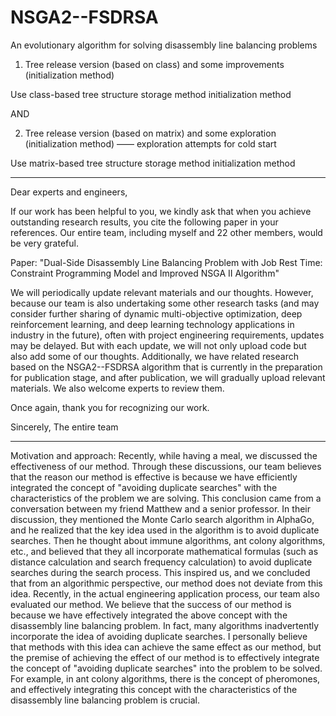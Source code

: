 # NSGA2--FSDRSA
An evolutionary algorithm for solving disassembly line balancing problems
1) Tree release version (based on class) and some improvements (initialization method)

Use class-based tree structure storage method initialization method

AND

2) Tree release version (based on matrix) and some exploration (initialization method) —— exploration attempts for cold start

Use matrix-based tree structure storage method initialization method

**************************************************************************************************************************************************************************

Dear experts and engineers,

If our work has been helpful to you, we kindly ask that when you achieve outstanding research results, you cite the following paper in your references. Our entire team, including myself and 22 other members, would be very grateful.

Paper: "Dual-Side Disassembly Line Balancing Problem with Job Rest Time: Constraint Programming Model and Improved NSGA II Algorithm"

We will periodically update relevant materials and our thoughts. However, because our team is also undertaking some other research tasks (and may consider further sharing of dynamic multi-objective optimization, deep reinforcement learning, and deep learning technology applications in industry in the future), often with project engineering requirements, updates may be delayed. But with each update, we will not only upload code but also add some of our thoughts. Additionally, we have related research based on the NSGA2--FSDRSA algorithm that is currently in the preparation for publication stage, and after publication, we will gradually upload relevant materials. We also welcome experts to review them.

Once again, thank you for recognizing our work.

Sincerely,
The entire team

**************************************************************************************************************************************************************************

Motivation and approach: Recently, while having a meal, we discussed the effectiveness of our method. Through these discussions, our team believes that the reason our method is effective is because we have efficiently integrated the concept of "avoiding duplicate searches" with the characteristics of the problem we are solving. This conclusion came from a conversation between my friend Matthew and a senior professor. In their discussion, they mentioned the Monte Carlo search algorithm in AlphaGo, and he realized that the key idea used in the algorithm is to avoid duplicate searches. Then he thought about immune algorithms, ant colony algorithms, etc., and believed that they all incorporate mathematical formulas (such as distance calculation and search frequency calculation) to avoid duplicate searches during the search process. This inspired us, and we concluded that from an algorithmic perspective, our method does not deviate from this idea. Recently, in the actual engineering application process, our team also evaluated our method. We believe that the success of our method is because we have effectively integrated the above concept with the disassembly line balancing problem. In fact, many algorithms inadvertently incorporate the idea of avoiding duplicate searches. I personally believe that methods with this idea can achieve the same effect as our method, but the premise of achieving the effect of our method is to effectively integrate the concept of "avoiding duplicate searches" into the problem to be solved. For example, in ant colony algorithms, there is the concept of pheromones, and effectively integrating this concept with the characteristics of the disassembly line balancing problem is crucial.
